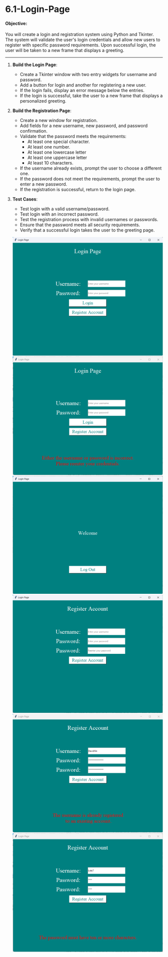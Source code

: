 # 6.1-Login-Page

#### Objective:
You will create a login and registration system using Python and Tkinter. The system will validate the user's login credentials and allow new users to register with specific password requirements. Upon successful login, the user will be taken to a new frame that displays a greeting.

---
1. **Build the Login Page**:
   - Create a Tkinter window with two entry widgets for username and password.
   - Add a button for login and another for registering a new user.
   - If the login fails, display an error message below the entries.
   - If the login is successful, take the user to a new frame that displays a personalized greeting.

2. **Build the Registration Page**:
   - Create a new window for registration.
   - Add fields for a new username, new password, and password confirmation.
   - Validate that the password meets the requirements:
     - At least one special character.
     - At least one number.
     - At least one lowercase letter
     - At least one uppercase letter
     - At least 10 characters.
   - If the username already exists, prompt the user to choose a different one.
   - If the password does not meet the requirements, prompt the user to enter a new password.
   - If the registration is successful, return to the login page.

3. **Test Cases**:
   - Test login with a valid username/password.
   - Test login with an incorrect password.
   - Test the registration process with invalid usernames or passwords.
   - Ensure that the password meets all security requirements.
   - Verify that a successful login takes the user to the greeting page.
  
   ![Login Page](images/loginpage1.png)
   ![Login Page](images/LoginPage6.png)
   ![Welcome Screen](images/loginpage2.png)
   ![Register Page](images/loginpage3.png)
   ![Register Page](images/loginpage4.png)
   ![Register Page](images/loginpage5.png)
   



